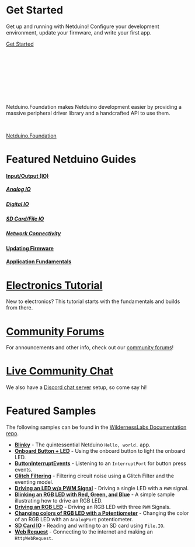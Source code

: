 <div class="banner_main">
<h1>Get Started</h1>
<p>Get up and running with Netduino! Configure your development environment, update your firmware, and write your first app.</p>
<a href="/Netduino/Getting_Started">Get Started</a>
</div>

<br/>

<div class="banner_nfoundation">
<p>&nbsp;</p>
<p>&nbsp;</p>
<p>&nbsp;</p>
<p>&nbsp;</p>
<p>Netduino.Foundation makes Netduino development easier by providing a massive peripheral driver library and a handcrafted API to use them.</p>
<p>&nbsp;</p>
<a href="http://Netduino.Foundation">Netduino.Foundation</a>
</div>





# Featured Netduino Guides

#### [Input/Output (IO)](/Netduino/Input_Output)

##### [Analog IO](/Netduino/Input_Output/Analog/)

##### [Digital IO](/Netduino/Input_Output/Digital/)

##### [SD Card/File IO](/Netduino/Input_Output/File_Storage/)

##### [Network Connectivity](/Netduino/Input_Output/Network/)

#### [Updating Firmware](/Netduino/About/Updating_Firmware)

#### [Application Fundamentals](/Netduino/Application_Fundamentals/)

# [Electronics Tutorial](/Hardware/Tutorials/Electronics)

New to electronics? This tutorial starts with the fundamentals and builds from there.


# [Community Forums](http://community.wildernesslabs.co)

For announcements and other info, check out our [community forums](https://community.wildernesslabs.co)!

# [Live Community Chat](https://discord.gg/3hcz97R)

We also have a [Discord chat server](https://discord.gg/3hcz97R) setup, so come say hi!

# Featured Samples

The following samples can be found in the [WildernessLabs Documentation repo](https://github.com/WildernessLabs/Documentation/Samples/Netduino/). 


* **[Blinky](/Samples/Netduino/Blinky)** - The quintessential Netduino `Hello, world.` app.
* **[Onboard Button + LED](/Samples/Netduino/OnboardButtonAndLED)** - Using the onboard button to light the onboard LED.
* **[ButtonInterruptEvents](/Samples/Netduino/ButtonInterruptEvents)** - Listening to an `InterruptPort` for button press events.
* **[Glitch Filtering](/Samples/Netduino/GlitchFilter)** - Filtering circuit noise using a Glitch Filter and the eventing model.
* **[Driving an LED w/a PWM Signal](/Samples/Netduino/DrivingLED_w_PWM)** - Driving a single LED with a `PWM` signal.
* **[Blinking an RGB LED with Red, Green, and Blue](/Samples/Netduino/RGB_Blinky)** - A simple sample illustrating how to drive an RGB LED.
* **[Driving an RGB LED](/Samples/Netduino/RgbLed)** - Driving an RGB LED with three `PWM` Signals.
* **[Changing colors of RGB LED with a Potentiometer](/Samples/Netduino/PotentiometerControlled_RgbLed)** - Changing the color of an RGB LED with an `AnalogPort` potentiometer.
* **[SD Card IO](/Samples/Netduino/SDCardIO)** - Reading and writing to an SD card using `File.IO`.
* **[Web Request](/Samples/Netduino/WebRequest)** - Connecting to the internet and making an `HttpWebRequest`.
